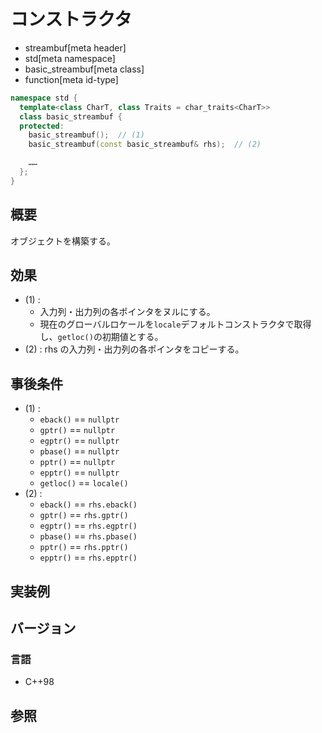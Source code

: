# コンストラクタ
* streambuf[meta header]
* std[meta namespace]
* basic_streambuf[meta class]
* function[meta id-type]

```cpp
namespace std {
  template<class CharT, class Traits = char_traits<CharT>>
  class basic_streambuf {
  protected:
    basic_streambuf();  // (1)
    basic_streambuf(const basic_streambuf& rhs);  // (2)

    ……
  };
}
```

## 概要
オブジェクトを構築する。


## 効果
- (1) :
	- 入力列・出力列の各ポインタをヌルにする。
	- 現在のグローバルロケールを`locale`デフォルトコンストラクタで取得し、`getloc()`の初期値とする。
- (2) : rhs の入力列・出力列の各ポインタをコピーする。


## 事後条件
- (1) :
  - `eback()` == `nullptr`
  - `gptr()` == `nullptr`
  - `egptr()` == `nullptr`
  - `pbase()` == `nullptr`
  - `pptr()` == `nullptr`
  - `epptr()` == `nullptr`
  - `getloc()` == `locale()`
- (2) :
  - `eback()` == `rhs.eback()`
  - `gptr()` == `rhs.gptr()`
  - `egptr()` == `rhs.egptr()`
  - `pbase()` == `rhs.pbase()`
  - `pptr()` == `rhs.pptr()`
  - `epptr()` == `rhs.epptr()`


## 実装例

## バージョン
### 言語
- C++98

## 参照
